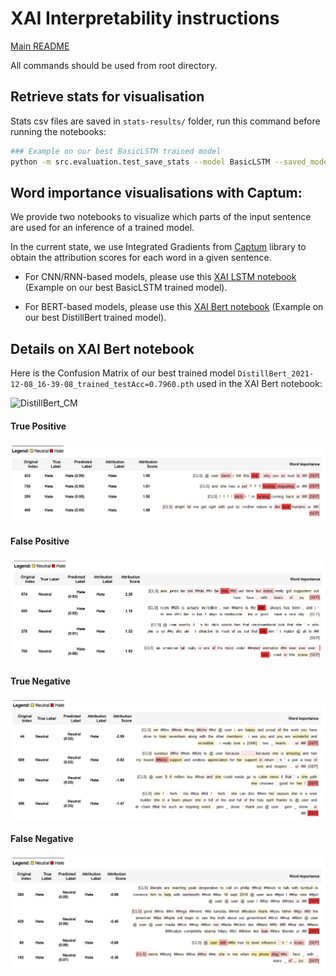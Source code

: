 # XAI Interpretability instructions

[Main README](../README.md)

All commands should be used from root directory.

## Retrieve stats for visualisation

Stats csv files are saved in `stats-results/` folder, run this command before running the notebooks:

```bash
### Example on our best BasicLSTM trained model
python -m src.evaluation.test_save_stats --model BasicLSTM --saved_model_path saved-models/BasicLSTM_2021-12-08_01-04-25_trained_testAcc=0.7107.pth --loss_criterion bcelosswithlogits --only_test 0 --stats_label 1
```

## Word importance visualisations with Captum:

We provide two notebooks to visualize which parts of the input sentence are used for an inference of a trained model.

In the current state, we use Integrated Gradients from [Captum](https://captum.ai/) library to obtain the attribution scores for each word in a given sentence. 

- For CNN/RNN-based models, please use this [XAI LSTM notebook](../src/evaluation/explainability_visualization.ipynb) (Example on our best BasicLSTM trained model).

- For BERT-based models, please use this [XAI Bert notebook](../src/evaluation/explainability_visualization_bert.ipynb) (Example on our best DistillBert trained model).

## Details on XAI Bert notebook

Here is the Confusion Matrix of our best trained model `DistillBert_2021-12-08_16-39-08_trained_testAcc=0.7960.pth` used in the XAI Bert notebook:

![DistillBert_CM](../assets/DistillBert_CM_2021-12-08_16-39-08_testAcc=0.7960.png)

#### True Positive

![DistillBert_TP](docs/assets/DistillBert_TP.png)

#### False Positive

![DistillBert_FP](docs/assets/DistillBert_FP.png)

#### True Negative

![DistillBert_TN](docs/assets/DistillBert_TN.png)

#### False Negative

![DistillBert_FN](docs/assets/DistillBert_FN.png)
